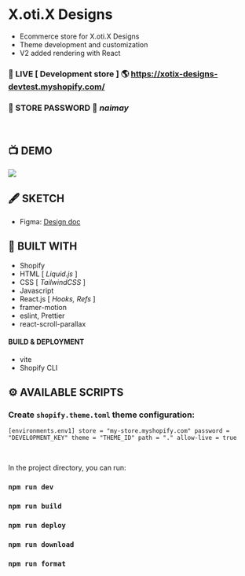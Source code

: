 # X.oti.X Designs
- Ecommerce store for X.oti.X Designs
- Theme development and customization
- V2 added rendering with React
### 🚀 LIVE [ Development store ] 🌎 https://xotix-designs-devtest.myshopify.com/
### 🔑 STORE PASSWORD 🔑 *naimay*
<br />

## 📺 DEMO
![](https://github.com/Philight/xotix-designs-v2/blob/main/preview/preview.gif)

## 🖋️ SKETCH
- Figma: <a href="https://www.figma.com/file/BPrAzyBKzY6vQ8bv0hhBvF/XotiX-Designs?type=design&node-id=0%3A1&mode=design&t=Q011aPoRlkkX582r-1" target="_blank">Design doc</a>

## 🧰 BUILT WITH
- Shopify
- HTML [ *Liquid.js* ]
- CSS [ *TailwindCSS* ]
- Javascript
- React.js [ *Hooks, Refs* ]
- framer-motion
- eslint, Prettier
- react-scroll-parallax

#### BUILD & DEPLOYMENT
- vite
- Shopify CLI

## ⚙️ AVAILABLE SCRIPTS

### Create `shopify.theme.toml` theme configuration:

<code>[environments.env1]
store = "my-store.myshopify.com"
password  = "DEVELOPMENT_KEY"
theme = "THEME_ID"
path = "."
allow-live = true
</code>

<br />

In the project directory, you can run:

### `npm run dev`
### `npm run build`
### `npm run deploy`
### `npm run download`
### `npm run format`